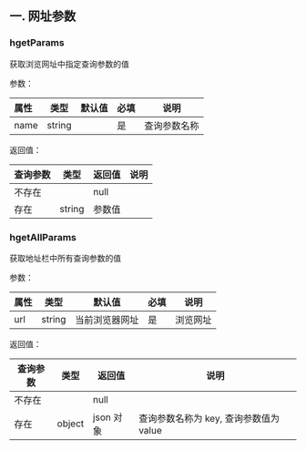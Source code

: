 ## 一. 网址参数

### hgetParams

获取浏览网址中指定查询参数的值

参数：

| 属性 | 类型   | 默认值 | 必填 | 说明         |
| :--- | ------ | ------ | ---- | ------------ |
| name | string |        | 是   | 查询参数名称 |

返回值：

| 查询参数 | 类型   | 返回值 | 说明 |
| -------- | ------ | ------ | ---- |
| 不存在   |        | null   |      |
| 存在     | string | 参数值 |      |

### hgetAllParams

获取地址栏中所有查询参数的值

参数：

| 属性 | 类型   | 默认值         | 必填 | 说明     |
| ---- | ------ | -------------- | ---- | -------- |
| url  | string | 当前浏览器网址 | 是   | 浏览网址 |

返回值：

| 查询参数 | 类型   | 返回值    | 说明                                    |
| -------- | ------ | --------- | --------------------------------------- |
| 不存在   |        | null      |                                         |
| 存在     | object | json 对象 | 查询参数名称为 key,  查询参数值为 value |



